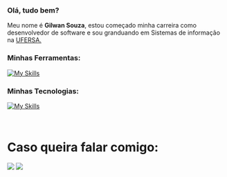
### Olá, tudo bem? 
Meu nome é **Gilwan Souza**, estou começado minha carreira como desenvolvedor de software e sou granduando em Sistemas de informação na [UFERSA.](https://ufersa.edu.br/)

### Minhas Ferramentas:

[![My Skills](https://skillicons.dev/icons?i=vscode,github,spring,postgres)](https://skillicons.dev)

### Minhas Tecnologias:

[![My Skills](https://skillicons.dev/icons?i=html,css,py,java,mongodb)](https://skillicons.dev)

<br>

# Caso queira falar comigo:

<div> 
  <a href = "mailto:gilwansanttos@gmail.com"><img src="https://img.shields.io/badge/-Gmail-%23333?style=for-the-badge&logo=gmail&logoColor=white" target="_blank"></a>
  <a href="https://www.linkedin.com/in/gilwan-souza-aa1026220/" target="_blank"><img src="https://img.shields.io/badge/-LinkedIn-%230077B5?style=for-the-badge&logo=linkedin&logoColor=white" target="_blank"></a>
</div>
